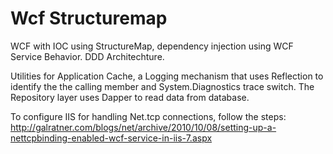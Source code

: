 # Wcf  Structuremap

WCF with IOC using StructureMap, dependency injection using WCF Service Behavior. DDD Architechture.

Utilities for Application Cache, a Logging mechanism that uses Reflection to identify the the calling member and System.Diagnostics trace switch.
The Repository layer uses Dapper to read data from database.

To configure IIS for handling Net.tcp connections, follow the steps:
http://galratner.com/blogs/net/archive/2010/10/08/setting-up-a-nettcpbinding-enabled-wcf-service-in-iis-7.aspx
